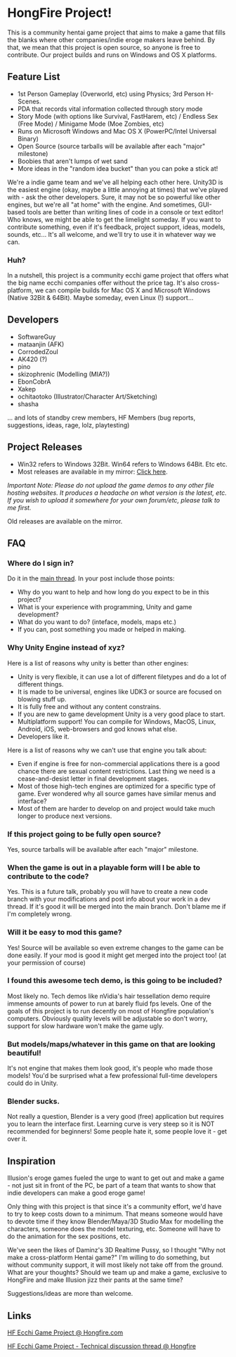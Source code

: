 # HongFire Project!

This is a community hentai game project that aims to make a game that fills the blanks where other companies/indie eroge makers leave behind. By that, we mean that this project is open source, so anyone is free to contribute. Our project builds and runs on Windows and OS X platforms.

## Feature List

-  1st Person Gameplay (Overworld, etc) using Physics; 3rd Person H-Scenes.
-  PDA that records vital information collected through story mode
-  Story Mode (with options like Survival, FastHarem, etc) / Endless Sex (Free Mode) / Minigame Mode (Moe Zombies, etc)
-  Runs on Microsoft Windows and Mac OS X (PowerPC/Intel Universal Binary)
-  Open Source (source tarballs will be available after each "major" milestone)
-  Boobies that aren't lumps of wet sand
-  More ideas in the "random idea bucket" than you can poke a stick at!

We're a indie game team and we've all helping each other here. Unity3D is the easiest engine (okay, maybe a little annoying at times) that we've played with - ask the other developers. Sure, it may not be so powerful like other engines, but we're all "at home" with the engine. And sometimes, GUI-based tools are better than writing lines of code in a console or text editor! Who knows, we might be able to get the limelight someday. If you want to contribute something, even if it's feedback, project support, ideas, models, sounds, etc... It's all welcome, and we'll try to use it in whatever way we can.

### Huh?

In a nutshell, this project is a community ecchi game project that offers what the big name ecchi companies offer without the price tag. It's also cross-platform, we can compile builds for Mac OS X and Microsoft Windows (Native 32Bit & 64Bit). Maybe someday, even Linux (!) support...

## Developers

-  SoftwareGuy
-  mataanjin (AFK)
-  CorrodedZoul
-  AK420 (?)
-  pino
-  skizophrenic (Modelling (MIA?))
-  EbonCobrA
-  Xakep
-  ochitaotoko (Illustrator/Character Art/Sketching)
-  shasha

... and lots of standby crew members, HF Members (bug reports, suggestions, ideas, rage, lolz, playtesting)

## Project Releases

-  Win32 refers to Windows 32Bit. Win64 refers to Windows 64Bit. Etc etc.
-  Most releases are available in my mirror: [Click here](http://cdn.coburndomain.net/EcchiProject/).

_Important Note: Please do not upload the game demos to any other file hosting websites. It produces a headache on what version is the latest, etc. If you wish to upload it somewhere for your own forum/etc, please talk to me first._

Old releases are available on the mirror.

## FAQ

### Where do I sign in?

Do it in the [main thread](http://www.hongfire.com/forum/showthread.php/369348). In your post include those points:

-  Why do you want to help and how long do you expect to be in this project?
-  What is your experience with programming, Unity and game development?
-  What do you want to do? (inteface, models, maps etc.)
-  If you can, post something you made or helped in making. 

### Why Unity Engine instead of xyz?
Here is a list of reasons why unity is better than other engines:

-  Unity is very flexible, it can use a lot of different filetypes and do a lot of different things.
-  It is made to be universal, engines like UDK3 or source are focused on blowing stuff up.
-  It is fully free and without any content constrains.
-  If you are new to game development Unity is a very good place to start.
-  Multiplatform support! You can compile for Windows, MacOS, Linux, Android, iOS, web-browsers and god knows what else.
-   Developers like it.


Here is a list of reasons why we can't use that engine you talk about:

-  Even if engine is free for non-commercial applications there is a good chance there are sexual content restrictions. Last thing we need is a cease-and-desist letter in final development stages.
-  Most of those high-tech engines are optimized for a specific type of game. Ever wondered why all source games have similar menus and interface?
-  Most of them are harder to develop on and project would take much longer to produce next versions.


### If this project going to be fully open source?
Yes, source tarballs will be available after each "major" milestone.

### When the game is out in a playable form will I be able to contribute to the code?
Yes. This is a future talk, probably you will have to create a new code branch with your modifications and post info about your work in a dev thread. If it's good it will be merged into the main branch. Don't blame me if I'm completely wrong.

### Will it be easy to mod this game?
Yes! Source will be available so even extreme changes to the game can be done easily. If your mod is good it might get merged into the project too! (at your permission of course)

### I found this awesome tech demo, is this going to be included?
Most likely no. Tech demos like nVidia's hair tessellation demo require immense amounts of power to run at barely fluid fps levels. One of the goals of this project is to run decently on most of Hongfire population's computers. Obviously quality levels will be adjustable so don't worry, support for slow hardware won't make the game ugly.

### But models/maps/whatever in this game on that are looking beautiful!
It's not engine that makes them look good, it's people who made those models! You'd be surprised what a few professional full-time developers could do in Unity.

### Blender sucks.
Not really a question, Blender is a very good (free) application but requires you to learn the interface first. Learning curve is very steep so it is NOT recommended for beginners! Some people hate it, some people love it - get over it.

## Inspiration

Illusion's eroge games fueled the urge to want to get out and make a game - not just sit in front of the PC, be part of a team that wants to show that indie developers can make a good eroge game!

Only thing with this project is that since it's a community effort, we'd have to try to keep costs down to a minimum. That means someone would have to devote time if they know Blender/Maya/3D Studio Max for modelling the characters, someone does the model texturing, etc. Someone will have to do the animation for the sex positions, etc.

We've seen the likes of Daminz's 3D Realtime Pussy, so I thought "Why not make a cross-platform Hentai game?" I'm willing to do something, but without community support, it will most likely not take off from the ground. What are your thoughts? Should we team up and make a game, exclusive to HongFire and make Illusion jizz their pants at the same time?


Suggestions/ideas are more than welcome. 

## Links

[HF Ecchi Game Project @ Hongfire.com](http://www.hongfire.com/forum/showthread.php/369348)

[HF Ecchi Game Project - Technical discussion thread @ Hongfire](http://www.hongfire.com/forum/showthread.php/409556)
